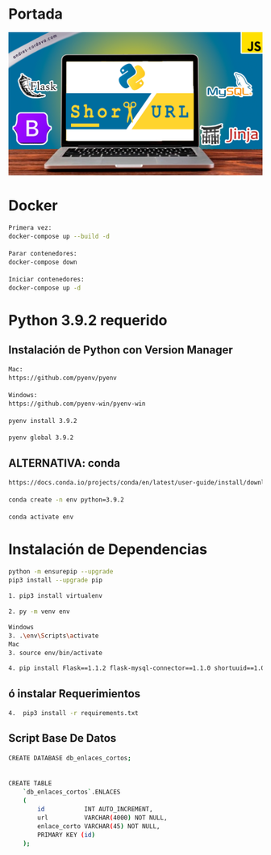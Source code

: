 

# Portada

![](portada.png)

# Docker

```bash
Primera vez:
docker-compose up --build -d

Parar contenedores:
docker-compose down

Iniciar contenedores:
docker-compose up -d
```

# Python 3.9.2 requerido

## Instalación de Python con Version Manager

```bash
Mac:
https://github.com/pyenv/pyenv

Windows:
https://github.com/pyenv-win/pyenv-win

pyenv install 3.9.2

pyenv global 3.9.2
```

## ALTERNATIVA: conda

```bash
https://docs.conda.io/projects/conda/en/latest/user-guide/install/download.html

conda create -n env python=3.9.2

conda activate env

```


# Instalación de Dependencias

```bash
python -m ensurepip --upgrade
pip3 install --upgrade pip
```

```bash
1. pip3 install virtualenv
```

```bash
2. py -m venv env
```

```bash
Windows
3. .\env\Scripts\activate
Mac
3. source env/bin/activate
```

```bash
4. pip install Flask==1.1.2 flask-mysql-connector==1.1.0 shortuuid==1.0.1
```

## ó instalar Requerimientos

```bash
4.  pip3 install -r requirements.txt
```

    
## Script Base De Datos

```bash
CREATE DATABASE db_enlaces_cortos;


CREATE TABLE
    `db_enlaces_cortos`.ENLACES
    (
        id           INT AUTO_INCREMENT,
        url          VARCHAR(4000) NOT NULL,
        enlace_corto VARCHAR(45) NOT NULL,
        PRIMARY KEY (id)
    );
```
